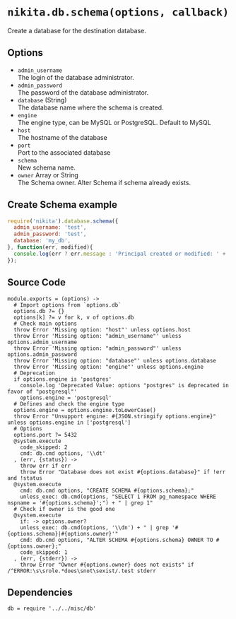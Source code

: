
# `nikita.db.schema(options, callback)`

Create a database for the destination database.

## Options

* `admin_username`   
  The login of the database administrator.   
* `admin_password`   
  The password of the database administrator.   
* `database` (String)   
  The database name where the schema is created.
* `engine`   
  The engine type, can be MySQL or PostgreSQL. Default to MySQL   
* `host`   
  The hostname of the database   
* `port`   
  Port to the associated database   
* `schema`   
  New schema name.   
* `owner` Array or String   
  The Schema owner. Alter Schema if schema already exists.   

## Create Schema example

```js
require('nikita').database.schema({
  admin_username: 'test',
  admin_password: 'test',
  database: 'my_db',
}, function(err, modified){
  console.log(err ? err.message : 'Principal created or modified: ' + !!modified);
});
```

## Source Code

    module.exports = (options) ->
      # Import options from `options.db`
      options.db ?= {}
      options[k] ?= v for k, v of options.db
      # Check main options
      throw Error 'Missing option: "host"' unless options.host
      throw Error 'Missing option: "admin_username"' unless options.admin_username
      throw Error 'Missing option: "admin_password"' unless options.admin_password
      throw Error 'Missing option: "database"' unless options.database
      throw Error 'Missing option: "engine"' unless options.engine
      # Deprecation
      if options.engine is 'postgres'
        console.log 'Deprecated Value: options "postgres" is deprecated in favor of "postgresql"'
        options.engine = 'postgresql'
      # Defines and check the engine type 
      options.engine = options.engine.toLowerCase()
      throw Error "Unsupport engine: #{JSON.stringify options.engine}" unless options.engine in ['postgresql']
      # Options
      options.port ?= 5432
      @system.execute
        code_skipped: 2
        cmd: db.cmd options, '\\dt'
      , (err, {status}) ->
        throw err if err
        throw Error "Database does not exist #{options.database}" if !err and !status
      @system.execute
        cmd: db.cmd options, "CREATE SCHEMA #{options.schema};"
        unless_exec: db.cmd(options, "SELECT 1 FROM pg_namespace WHERE nspname = '#{options.schema}';") + " | grep 1"
      # Check if owner is the good one
      @system.execute
        if: -> options.owner?
        unless_exec: db.cmd(options, '\\dn') + " | grep '#{options.schema}|#{options.owner}'"
        cmd: db.cmd options, "ALTER SCHEMA #{options.schema} OWNER TO #{options.owner};"
        code_skipped: 1
      , (err, {stderr}) ->
        throw Error "Owner #{options.owner} does not exists" if /^ERROR:\s\srole.*does\snot\sexist/.test stderr

## Dependencies

    db = require '../../misc/db'
